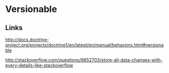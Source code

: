 # Versionable
## Links
http://docs.doctrine-project.org/projects/doctrine1/en/latest/en/manual/behaviors.html#versionable

http://stackoverflow.com/questions/9852703/store-all-data-changes-with-every-details-like-stackoverflow